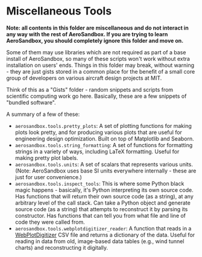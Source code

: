 # Miscellaneous Tools

**Note: all contents in this folder are miscellaneous and do not interact in any way with the rest of AeroSandbox. If you are trying to learn AeroSandbox, you should completely ignore this folder and move on.**

Some of them may use libraries which are not required as part of a base install of AeroSandbox, so many of these scripts won't work without extra installation on users' ends. Things in this folder may break, without warning - they are just gists stored in a common place for the benefit of a small core group of developers on various aircraft design projects at MIT.

Think of this as a "Gists" folder - random snippets and scripts from scientific computing work go here. Basically, these are a few snippets of "bundled software".

A summary of a few of these:

- `aerosandbox.tools.pretty_plots`: A set of plotting functions for making plots look pretty, and for producing various plots that are useful for engineering design optimization. Built on top of Matplotlib and Seaborn.
- `aerosandbox.tools.string_formatting`: A set of functions for formatting strings in a variety of ways, including LaTeX formatting. Useful for making pretty plot labels.
- `aerosandbox.tools.units`: A set of scalars that represents various units. (Note: AeroSandbox uses base SI units everywhere internally - these are just for user convenience.)
- `aerosandbox.tools.inspect_tools`: This is where some Python black magic happens - basically, it's Python interpreting its own source code. Has functions that will return their own source code (as a string), at any arbitrary level of the call stack. Can take a Python object and generate source code (as a string) that attempts to reconstruct it by parsing its constructor. Has functions that can tell you from what file and line of code they were called from.
- `aerosandbox.tools.webplotdigitizer_reader`: A function that reads in a [WebPlotDigitizer](https://github.com/ankitrohatgi/WebPlotDigitizer) CSV file and returns a dictionary of the data. Useful for reading in data from old, image-based data tables (e.g., wind tunnel charts) and reconstructing it digitally.